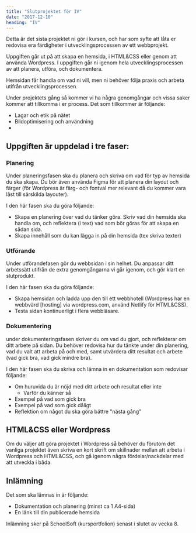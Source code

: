 ```yaml
---
title: "Slutprojektet för IV"
date: "2017-12-10"
heading: "IV"
---
```


Detta är det sista projektet ni gör i kursen, och har som syfte att låta er redovisa era färdigheter i utvecklingsprocessen av ett webbprojekt.

Uppgiften går ut på att skapa en hemsida, i HTML&CSS eller genom att använda Wordpress. I uppgiften går ni igenom hela utvecklingsprocessen av att planera, utföra, och dokumentera.

Hemsidan får handla om vad ni vill, men ni behöver följa praxis och arbeta utifrån utvecklingsprocessen.

Under projektets gång så kommer vi ha några genomgångar och vissa saker kommer att tillkomma i er process. Det som tillkommer är följande:

- Lagar och etik på nätet
- Bildoptimisering och användning
- 

## Uppgiften är uppdelad i tre faser:

### Planering
Under planeringsfasen ska du planera och skriva om vad för typ av hemsida du ska skapa. Du bör även använda Figma för att planera din layout och färger (för Wordpress är färg- och fontval mer relevant då du kommer vara låst till särskilda layouter).

I den här fasen ska du göra följande:
- Skapa en planering över vad du tänker göra. Skriv vad din hemsida ska handla om, och reflektera (i text) vad som bör göras för att skapa en sådan sida.
- Skapa innehåll som du kan lägga in på din hemsida (tex skriva texter)

### Utförande
Under utförandefasen gör du webbsidan i sin helhet. Du anpassar ditt arbetssätt utifrån de extra genomgångarna vi går igenom, och gör klart en slutprodukt.

I den här fasen ska du göra följande:
- Skapa hemsidan och ladda upp den till ett webbhotell (Wordpress har en webbvärd [hosting] via wordpress.com, använd Netlify för HTML&CSS).
- Testa sidan kontinuerligt i flera webbläsare.

### Dokumentering
under dokumenteringsfasen skriver du om vad du gjort, och reflekterar om ditt arbete på sidan. Du behöver redovisa hur du tänkte under din planering, vad du valt att arbeta på och med, samt utvärdera ditt resultat och arbete (vad gick bra, vad gick mindre bra).

I den här fasen ska du skriva och lämna in en dokumentation som redovisar följande:
- Om huruvida du är nöjd med ditt arbete och resultat eller inte
  - Varför du känner så
- Exempel på vad som gick bra
- Exempel på vad som gick dåligt
- Reflektion om något du ska göra bättre "nästa gång"

## HTML&CSS eller Wordpress
Om du väljer att göra projektet i Wordpress så behöver du förutom det vanliga projektet även skriva en kort skrift om skillnader mellan att arbeta i Wordpress och HTML&CSS, och gå igenom några fördelar/nackdelar med att utveckla i båda.

## Inlämning
Det som ska lämnas in är följande:

- Dokumentation och planering (minst ca 1 A4-sida)
- En länk till din publicerade hemsida

Inlämning sker på SchoolSoft (kursportfolion) senast i slutet av vecka 8.